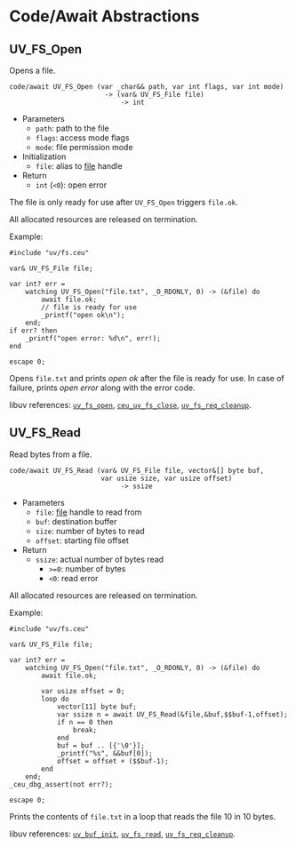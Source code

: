 Code/Await Abstractions
=======================

UV_FS_Open
----------

Opens a file.

```ceu
code/await UV_FS_Open (var _char&& path, var int flags, var int mode)
                        -> (var& UV_FS_File file)
                            -> int
```

- Parameters
    - `path`:  path to the file
    - `flags`: access mode flags
    - `mode`:  file permission mode
- Initialization
    - `file`: alias to [file](#TODO) handle
- Return
    - `int` (`<0`): open error

The file is only ready for use after `UV_FS_Open` triggers `file.ok`.

All allocated resources are released on termination.

Example:

```ceu
#include "uv/fs.ceu"

var& UV_FS_File file;

var int? err =
    watching UV_FS_Open("file.txt", _O_RDONLY, 0) -> (&file) do
        await file.ok;
        // file is ready for use
        _printf("open ok\n");
    end;
if err? then
    _printf("open error: %d\n", err!);
end

escape 0;
```

Opens `file.txt` and prints *open ok* after the file is ready for use.
In case of failure, prints *open error* along with the error code.

libuv references:
    [`uv_fs_open`](#TODO),
    [`ceu_uv_fs_close`](#TODO),
    [`uv_fs_req_cleanup`](#TODO).

UV_FS_Read
----------

Read bytes from a file.

```ceu
code/await UV_FS_Read (var& UV_FS_File file, vector&[] byte buf,
                       var usize size, var usize offset)
                            -> ssize
```

- Parameters
    - `file`:   [file](#TODO) handle to read from
    - `buf`:    destination buffer
    - `size`:   number of bytes to read
    - `offset`: starting file offset
- Return
    - `ssize`: actual number of bytes read
        - `>=0`: number of bytes
        - `<0`:  read error

All allocated resources are released on termination.

Example:

```ceu
#include "uv/fs.ceu"

var& UV_FS_File file;

var int? err =
    watching UV_FS_Open("file.txt", _O_RDONLY, 0) -> (&file) do
        await file.ok;

        var usize offset = 0;
        loop do
            vector[11] byte buf;
            var ssize n = await UV_FS_Read(&file,&buf,$$buf-1,offset);
            if n == 0 then
                break;
            end
            buf = buf .. [{'\0'}];
            _printf("%s", &&buf[0]);
            offset = offset + ($$buf-1);
        end
    end;
_ceu_dbg_assert(not err?);

escape 0;
```

Prints the contents of `file.txt` in a loop that reads the file 10 in 10 bytes.

libuv references:
    [`uv_buf_init`](#TODO),
    [`uv_fs_read`](#TODO),
    [`uv_fs_req_cleanup`](#TODO).
